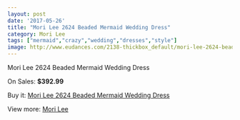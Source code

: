 ```yaml
---
layout: post
date: '2017-05-26'
title: "Mori Lee 2624 Beaded Mermaid Wedding Dress"
category: Mori Lee
tags: ["mermaid","crazy","wedding","dresses","style"]
image: http://www.eudances.com/2138-thickbox_default/mori-lee-2624-beaded-mermaid-wedding-dress.jpg
---
```

Mori Lee 2624 Beaded Mermaid Wedding Dress

On Sales: **$392.99**
<a href="https://www.eudances.com/en/mori-lee/718-mori-lee-2624-beaded-mermaid-wedding-dress.html"><amp-img layout="responsive" width="600" height="600" src="//www.eudances.com/2138-thickbox_default/mori-lee-2624-beaded-mermaid-wedding-dress.jpg" alt="Mori Lee 2624 Beaded Mermaid Wedding Dress 0" /></a>
<a href="https://www.eudances.com/en/mori-lee/718-mori-lee-2624-beaded-mermaid-wedding-dress.html"><amp-img layout="responsive" width="600" height="600" src="//www.eudances.com/2140-thickbox_default/mori-lee-2624-beaded-mermaid-wedding-dress.jpg" alt="Mori Lee 2624 Beaded Mermaid Wedding Dress 1" /></a>
<a href="https://www.eudances.com/en/mori-lee/718-mori-lee-2624-beaded-mermaid-wedding-dress.html"><amp-img layout="responsive" width="600" height="600" src="//www.eudances.com/2139-thickbox_default/mori-lee-2624-beaded-mermaid-wedding-dress.jpg" alt="Mori Lee 2624 Beaded Mermaid Wedding Dress 2" /></a>

Buy it: [Mori Lee 2624 Beaded Mermaid Wedding Dress](https://www.eudances.com/en/mori-lee/718-mori-lee-2624-beaded-mermaid-wedding-dress.html "Mori Lee 2624 Beaded Mermaid Wedding Dress")

View more: [Mori Lee](https://www.eudances.com/en/9-mori-lee "Mori Lee")